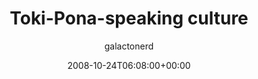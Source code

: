 ---
title: 'Toki-Pona-speaking culture'
posts: 10
hash: 't971'
author: 'galactonerd'
date: 2008-10-24T06:08:00+00:00
sources:
  - http://forums.tokipona.org/viewtopic.php%3Ft=971.html
---